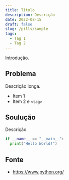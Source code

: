 ```yaml
---
title: Título
description: Descrição
date: 2022-08-15
draft: false
slug: /pills/sample
tags:
  - Tag 1
  - Tag 2
---
```


Introdução.

## Problema

Descrição longa.

- Item 1
- Item 2 e `<tag>`

## Soulução

Descrição.

```py
if __name__ == "__main__":
  print("Hello World!")

```

## Fonte

- <https://www.python.org/>
